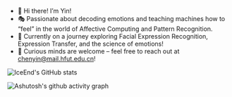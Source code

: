 - 👋 Hi there! I’m Yin!
- 🎭 Passionate about decoding emotions and teaching machines how to “feel” in the world of Affective Computing and Pattern Recognition.
- 🚀 Currently on a journey exploring Facial Expression Recognition, Expression Transfer, and the science of emotions!
- 💬 Curious minds are welcome – feel free to reach out at chenyin@mail.hfut.edu.cn!


![IceEnd's GitHub stats](https://github-immortality.vercel.app/api?username=cyinen)

![Ashutosh's github activity graph](https://github-readme-activity-graph.vercel.app/graph?username=cyinen)


